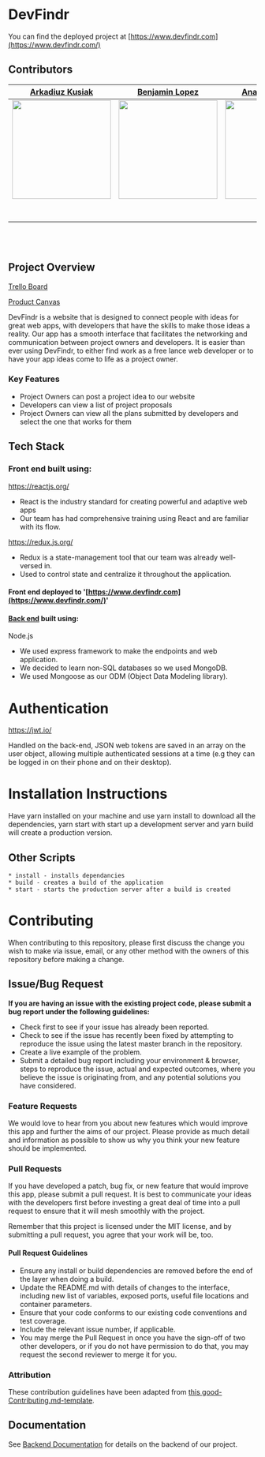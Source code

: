 # DevFindr

You can find the deployed project at [https://www.devfindr.com](https://www.devfindr.com/)

##  Contributors

|       [Arkadiuz Kusiak](https://github.com/akusiak23)        |        [Benjamin Lopez](https://github.com/bejolo018)        |        [Anatoly Leytman](https://github.com/IlanL75)         |           [Jacob Tonna](https://github.com/Jtonna)           |       [Alfonso Garcia](https://github.com/alfonsog714)       | [Ruben Ponce](https://github.com/RubenPonce)                 |
| :----------------------------------------------------------: | :----------------------------------------------------------: | :----------------------------------------------------------: | :----------------------------------------------------------: | :----------------------------------------------------------: | ------------------------------------------------------------ |
| [<img src="https://avatars2.githubusercontent.com/u/9092505?s=460&v=4" width = "200" />](https://github.com/akusiak23) | [<img src="https://www.dalesjewelers.com/wp-content/uploads/2018/10/placeholder-silhouette-male.png" width = "200" />](https://github.com/bejolo018) | [<img src="https://www.dalesjewelers.com/wp-content/uploads/2018/10/placeholder-silhouette-male.png" width = "200" />](https://github.com/IlanL75) | [<img src="https://www.dalesjewelers.com/wp-content/uploads/2018/10/placeholder-silhouette-male.png" width = "200" />](https://github.com/Jtonna) | [<img src="https://avatars0.githubusercontent.com/u/34466548" width = "200" />](https://github.com/alfonsog714) | [<img src="https://www.dalesjewelers.com/wp-content/uploads/2018/10/placeholder-silhouette-male.png" width = "200" />](https://github.com/RubenPonce) |
| [<img src="https://github.com/favicon.ico" width="15"> ](https://github.com/akusiak23) | [<img src="https://github.com/favicon.ico" width="15"> ](https://github.com/bejolo018) | [<img src="https://github.com/favicon.ico" width="15"> ](https://github.com/IlanL75) | [<img src="https://github.com/favicon.ico" width="15"> ](https://github.com/Jtonna) | [<img src="https://github.com/favicon.ico" width="15"> ](https://github.com/alfonsog714) | [<img src="https://github.com/favicon.ico" width="15"> ](https://github.com/RubenPonce) |
| [ <img src="https://static.licdn.com/sc/h/al2o9zrvru7aqj8e1x2rzsrca" width="15"> ](https://www.linkedin.com/in/arkadiusz-kusiak/) | [ <img src="https://static.licdn.com/sc/h/al2o9zrvru7aqj8e1x2rzsrca" width="15"> ](https://www.linkedin.com/in/benjamin-lopez-bb379b185/) | [ <img src="https://static.licdn.com/sc/h/al2o9zrvru7aqj8e1x2rzsrca" width="15"> ](https://www.linkedin.com/in/anatoly-leytman-56795b19/) | [ <img src="https://static.licdn.com/sc/h/al2o9zrvru7aqj8e1x2rzsrca" width="15"> ](https://www.linkedin.com/in/jtonna/) | [ <img src="https://static.licdn.com/sc/h/al2o9zrvru7aqj8e1x2rzsrca" width="15"> ](https://www.linkedin.com/in/alfonsog714/) | [ <img src="https://static.licdn.com/sc/h/al2o9zrvru7aqj8e1x2rzsrca" width="15"> ](https://www.linkedin.com/in/ruben-ponce/) |

<br>
<br>

## Project Overview

[Trello Board](https://trello.com/b/MfDQX4nx/labs-14-build-my-app)

[Product Canvas](https://www.notion.so/Build-My-App-d6520760ef3943648eea41c7ca63eccd)

DevFindr is a website that is designed to connect people with ideas for great web apps, with developers that have the skills to make those ideas a reality. Our app has a smooth interface that facilitates the networking and communication between project owners and developers. It is easier than ever using DevFindr, to either find work as a free lance web developer or to have your app ideas come to life as a project owner.

###  Key Features

- Project Owners can post a project idea to our website
- Developers can view a list of project proposals
- Project Owners can view all the plans submitted by developers and select the one that works for them


## Tech Stack

### Front end built using:

https://reactjs.org/

- React is the industry standard for creating powerful and adaptive web apps
- Our team has had comprehensive training using React and are familiar with its flow.



https://redux.js.org/

- Redux is a state-management tool that our team was already well-versed in.
- Used to control state and centralize it throughout the application.



#### Front end deployed to '[https://www.devfindr.com](https://www.devfindr.com/)'



#### [Back end](https://github.com/labs14-build-my-app/backend) built using:

Node.js

- We used express framework to make the endpoints and web application.
- We decided to learn non-SQL databases so we used MongoDB.
- We used Mongoose as our ODM (Object Data Modeling library).

# Authentication

https://jwt.io/

Handled on the back-end, JSON web tokens are saved in an array on the user object, allowing multiple authenticated sessions at a time (e.g they can be logged in on their phone and on their desktop). 

# Installation Instructions

Have yarn installed on your machine and use yarn install to download all the dependencies, yarn start with start up a development server and yarn build will create a production version.

## Other Scripts

    * install - installs dependancies
    * build - creates a build of the application
    * start - starts the production server after a build is created

# Contributing

When contributing to this repository, please first discuss the change you wish to make via issue, email, or any other method with the owners of this repository before making a change.

## Issue/Bug Request

**If you are having an issue with the existing project code, please submit a bug report under the following guidelines:**

- Check first to see if your issue has already been reported.
- Check to see if the issue has recently been fixed by attempting to reproduce the issue using the latest master branch in the repository.
- Create a live example of the problem.
- Submit a detailed bug report including your environment & browser, steps to reproduce the issue, actual and expected outcomes, where you believe the issue is originating from, and any potential solutions you have considered.

### Feature Requests

We would love to hear from you about new features which would improve this app and further the aims of our project. Please provide as much detail and information as possible to show us why you think your new feature should be implemented.

### Pull Requests

If you have developed a patch, bug fix, or new feature that would improve this app, please submit a pull request. It is best to communicate your ideas with the developers first before investing a great deal of time into a pull request to ensure that it will mesh smoothly with the project.

Remember that this project is licensed under the MIT license, and by submitting a pull request, you agree that your work will be, too.

#### Pull Request Guidelines

- Ensure any install or build dependencies are removed before the end of the layer when doing a build.
- Update the README.md with details of changes to the interface, including new list of variables, exposed ports, useful file locations and container parameters.
- Ensure that your code conforms to our existing code conventions and test coverage.
- Include the relevant issue number, if applicable.
- You may merge the Pull Request in once you have the sign-off of two other developers, or if you do not have permission to do that, you may request the second reviewer to merge it for you.

### Attribution

These contribution guidelines have been adapted from [this good-Contributing.md-template](https://gist.github.com/PurpleBooth/b24679402957c63ec426).

## Documentation

See [Backend Documentation](https://github.com/labs14-build-my-app/backend) for details on the backend of our project.
